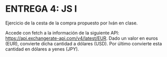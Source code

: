 # ENTREGA 4: JS I

Ejercicio de la cesta de la compra propuesto por Iván en clase.

Accede con fetch a la información de la siguiente API: https://api.exchangerate-api.com/v4/latest/EUR. Dado un valor en euros (EUR), convierte dicha cantidad a dólares (USD). Por último convierte esta cantidad en dólares a yenes (JPY).

